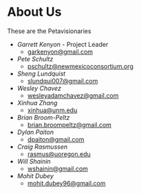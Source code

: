 About Us
========

These are the Petavisionaries
- *Garrett Kenyon* - Project Leader
   + <garkenyon@gmail.com>
- *Pete Schultz*
   + <pschultz@newmexicoconsortium.org>
- *Sheng Lundquist*
   + <slundqui007@gmail.com>
- *Wesley Chavez*
   + <wesleyadamchavez@gmail.com>
- *Xinhua Zhang*
   + <xinhua@unm.edu>
- *Brian Broom-Peltz*
   + <brian.broompeltz@gmail.com>
- *Dylan Paiton*
   + <dpaiton@gmail.com>
- *Craig Rasmussen*
   + <rasmus@uoregon.edu>
- *Will Shainin*
   + <wshainin@gmail.com>
- *Mohit Dubey*
   + <mohit.dubey96@gmail.com>
